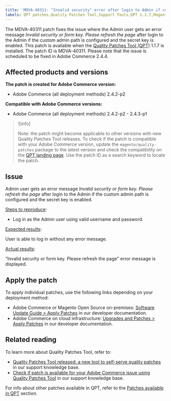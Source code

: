 ```yaml
---
title: 'MDVA-40311: "Invalid security" error after login to Admin if custom admin path is configured'
labels: QPT patches,Quality Patches Tool,Support Tools,QPT 1.1.7,Magento,MQP,Patches for Adobe Commerce,cloud infrastructure,on-premises,Adobe Commerce,invalid security,admin path,secret key,2.4.2-p2,2.4.3,2.4.3-p1
---
```


The MDVA-40311 patch fixes the issue where the Admin user gets an error message *Invalid security or form key. Please refresh the page* after login to the Admin if the custom admin path is configured and the secret key is enabled. This patch is available when the [Quality Patches Tool (QPT)](https://support.magento.com/hc/en-us/articles/360047139492) 1.1.7 is installed. The patch ID is MDVA-40311. Please note that the issue is scheduled to be fixed in Adobe Commerce 2.4.4.

## Affected products and versions

**The patch is created for Adobe Commerce version:**

* Adobe Commerce (all deployment methods) 2.4.2-p2

**Compatible with Adobe Commerce versions:**

* Adobe Commerce (all deployment methods) 2.4.2-p2 - 2.4.3-p1

>![info]
>
>Note: the patch might become applicable to other versions with new Quality Patches Tool releases. To check if the patch is compatible with your Adobe Commerce version, update the `magento/quality-patches` package to the latest version and check the compatibility on the [QPT landing page](https://devdocs.magento.com/quality-patches/tool.html#patch-grid). Use the patch ID as a search keyword to locate the patch.

## Issue

Admin user gets an error message *Invalid security or form key. Please refresh the page* after login to the Admin if the custom admin path is configured and the secret key is enabled.

<ins>Steps to reproduce</ins>:

* Log in as the Admin user using valid username and password.

<ins>Expected results</ins>:

User is able to log in without any error message.

<ins>Actual results</ins>:

"Invalid security or form key. Please refresh the page" error message is displayed.

## Apply the patch

To apply individual patches, use the following links depending on your deployment method:

* Adobe Commerce or Magento Open Source on-premises: [Software Update Guide > Apply Patches](https://devdocs.magento.com/guides/v2.4/comp-mgr/patching/mqp.html) in our developer documentation.
* Adobe Commerce on cloud infrastructure: [Upgrades and Patches > Apply Patches](https://devdocs.magento.com/cloud/project/project-patch.html) in our developer documentation.


## Related reading

To learn more about Quality Patches Tool, refer to:

* [Quality Patches Tool released: a new tool to self-serve quality patches](https://support.magento.com/hc/en-us/articles/360047139492) in our support knowledge base.
* [Check if patch is available for your Adobe Commerce issue using Quality Patches Tool](https://support.magento.com/hc/en-us/articles/360047125252) in our support knowledge base.

For info about other patches available in QPT, refer to the [Patches available in QPT](https://support.magento.com/hc/en-us/sections/360010506631-Patches-available-in-MQP-tool-) section.

